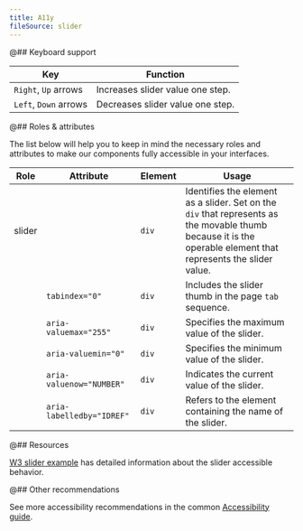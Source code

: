 ```yaml
---
title: A11y
fileSource: slider
---
```


@## Keyboard support

| Key                   | Function                         |
| --------------------- | -------------------------------- |
| `Right`, `Up` arrows  | Increases slider value one step. |
| `Left`, `Down` arrows | Decreases slider value one step. |

@## Roles & attributes

The list below will help you to keep in mind the necessary roles and attributes to make our components fully accessible in your interfaces.

| Role   | Attribute                 | Element | Usage                                                                                                                                                          |
| ------ | ------------------------- | ------- | -------------------------------------------------------------------------------------------------------------------------------------------------------------- |
| slider |                           | `div`   | Identifies the element as a slider. Set on the `div` that represents as the movable thumb because it is the operable element that represents the slider value. |
|        | `tabindex="0"`            | `div`   | Includes the slider thumb in the page `tab` sequence.                                                                                                          |
|        | `aria-valuemax="255"`     | `div`   | Specifies the maximum value of the slider.                                                                                                                     |
|        | `aria-valuemin="0"`       | `div`   | Specifies the minimum value of the slider.                                                                                                                     |
|        | `aria-valuenow="NUMBER"`  | `div`   | Indicates the current value of the slider.                                                                                                                     |
|        | `aria-labelledby="IDREF"` | `div`   | Refers to the element containing the name of the slider.                                                                                                       |

@## Resources

[W3 slider example](https://www.w3.org/TR/wai-aria-practices-1.1/examples/slider/slider-1.html) has detailed information about the slider accessible behavior.

@## Other recommendations

See more accessibility recommendations in the common [Accessibility guide](/core-principles/a11y/).
